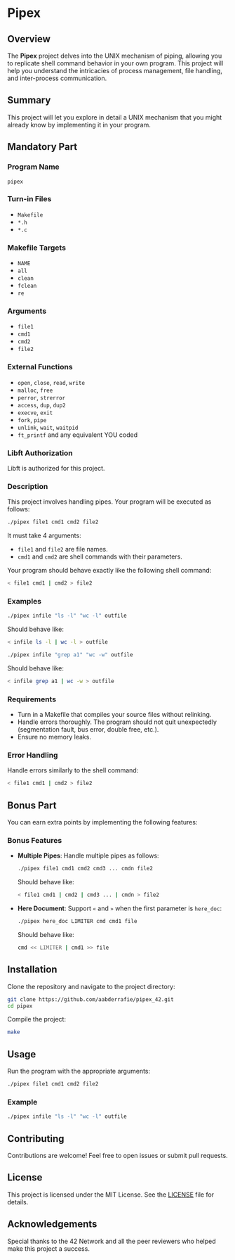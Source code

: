 
# Pipex

## Overview

The **Pipex** project delves into the UNIX mechanism of piping, allowing you to replicate shell command behavior in your own program. This project will help you understand the intricacies of process management, file handling, and inter-process communication.

## Summary

This project will let you explore in detail a UNIX mechanism that you might already know by implementing it in your program.

## Mandatory Part

### Program Name
`pipex`

### Turn-in Files
- `Makefile`
- `*.h`
- `*.c`

### Makefile Targets
- `NAME`
- `all`
- `clean`
- `fclean`
- `re`

### Arguments
- `file1`
- `cmd1`
- `cmd2`
- `file2`

### External Functions
- `open`, `close`, `read`, `write`
- `malloc`, `free`
- `perror`, `strerror`
- `access`, `dup`, `dup2`
- `execve`, `exit`
- `fork`, `pipe`
- `unlink`, `wait`, `waitpid`
- `ft_printf` and any equivalent YOU coded

### Libft Authorization
Libft is authorized for this project.

### Description
This project involves handling pipes. Your program will be executed as follows:

```sh
./pipex file1 cmd1 cmd2 file2
```

It must take 4 arguments:
- `file1` and `file2` are file names.
- `cmd1` and `cmd2` are shell commands with their parameters.

Your program should behave exactly like the following shell command:

```sh
< file1 cmd1 | cmd2 > file2
```

### Examples

```sh
./pipex infile "ls -l" "wc -l" outfile
```
Should behave like:
```sh
< infile ls -l | wc -l > outfile
```

```sh
./pipex infile "grep a1" "wc -w" outfile
```
Should behave like:
```sh
< infile grep a1 | wc -w > outfile
```

### Requirements
- Turn in a Makefile that compiles your source files without relinking.
- Handle errors thoroughly. The program should not quit unexpectedly (segmentation fault, bus error, double free, etc.).
- Ensure no memory leaks.

### Error Handling
Handle errors similarly to the shell command:
```sh
< file1 cmd1 | cmd2 > file2
```

## Bonus Part

You can earn extra points by implementing the following features:

### Bonus Features
- **Multiple Pipes**: 
  Handle multiple pipes as follows:
  ```sh
  ./pipex file1 cmd1 cmd2 cmd3 ... cmdn file2
  ```
  Should behave like:
  ```sh
  < file1 cmd1 | cmd2 | cmd3 ... | cmdn > file2
  ```

- **Here Document**:
  Support `«` and `»` when the first parameter is `here_doc`:
  ```sh
  ./pipex here_doc LIMITER cmd cmd1 file
  ```
  Should behave like:
  ```sh
  cmd << LIMITER | cmd1 >> file
  ```

## Installation

Clone the repository and navigate to the project directory:

```sh
git clone https://github.com/aabderrafie/pipex_42.git
cd pipex
```

Compile the project:

```sh
make
```

## Usage

Run the program with the appropriate arguments:

```sh
./pipex file1 cmd1 cmd2 file2
```

### Example

```sh
./pipex infile "ls -l" "wc -l" outfile
```

## Contributing

Contributions are welcome! Feel free to open issues or submit pull requests.

## License

This project is licensed under the MIT License. See the [LICENSE](LICENSE) file for details.

## Acknowledgements

Special thanks to the 42 Network and all the peer reviewers who helped make this project a success.
